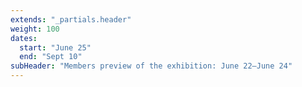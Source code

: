 ```yaml
---
extends: "_partials.header"
weight: 100
dates:
  start: "June 25"
  end: "Sept 10"
subHeader: "Members preview of the exhibition: June 22–June 24"
---
```

